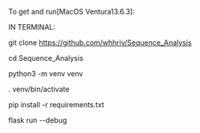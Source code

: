 To get and run[MacOS Ventura13.6.3]:

IN TERMINAL:



git clone https://github.com/whhriv/Sequence_Analysis

cd Sequence_Analysis

python3 -m venv venv

. venv/bin/activate

pip install -r requirements.txt

flask run --debug